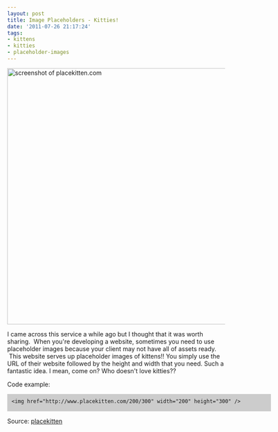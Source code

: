```yaml
---
layout: post
title: Image Placeholders - Kitties!
date: '2011-07-26 21:17:24'
tags:
- kittens
- kitties
- placeholder-images
---
```


<img class="alignnone size-full wp-image-95" title="place-kitten" src="http://justinwalker.me/wp-content/uploads/2011/07/place-kitten.png" alt="screenshot of placekitten.com" width="836" height="592" />

I came across this service a while ago but I thought that it was worth sharing.  When you're developing a website, sometimes you need to use placeholder images because your client may not have all of assets ready.  This website serves up placeholder images of kittens!! You simply use the URL of their website followed by the height and width that you need. Such a fantastic idea. I mean, come on? Who doesn't love kitties??

Code example:
<pre style="background-color: #ccc; width: 600px; height: 30px; padding-top: 10px; padding-left: 10px;"><code>&lt;img href="http://www.placekitten.com/200/300" width="200" height="300" /&gt;</code></pre>
Source: <a href="http://placekitten.com/">placekitten</a>